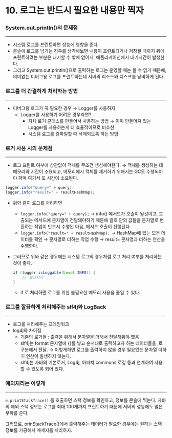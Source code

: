 # 10. 로그는 반드시 필요한 내용만 찍자

### System.out.println()의 문제점

---

- 시스템 로그를 프린트하면 성능에 영향을 준다.
- 콘솔에 로그를 남기는 경우를 생각해보면 내용이 프린트되거나 저장될 때까지 뒤에 프린트하려는 부분은 대기할 수 밖에 없어서, 애플리케이션에서 대기시간이 발생한다.
- 그리고 System.out.println()으로 출력하는 로그는 운영할 때는 볼 수 없기 때문에, 의미없는 디버그용 로그를 프린트하는데 서버의 리소스와 디스크를 낭비하게 된다.

### 로그를 더 간결하게 처리하는 방법

---

- 디버그용 로그가 꼭 필요한 경우 → Logger를 사용하자
    - Logger를 사용하기 어려운 경우라면?
        - 자체 로거 클래스를 만들어서 사용하는 방법 → 이미 만들어져 있는 Logger를 사용하는게 더 효율적이므로 비추천
        - 시스템 로그를 컴파일할 때 삭제되도록 하는 방법

### 로거 사용 시의 문제점

---

- 로그 프린트 여부에 상관없이 객체를 무조건 생성해야한다. → 객체를 생성하는 데 메모리와 시간이 소요되고, 메모리에서 객체를 제거하기 위해서는 GC도 수행되어야 하며 여기서 또 시간이 소요된다.

```java
logger.info("query=" + query);
logger.info("result=" + resultHashMap);
```

- 위와 같이 로그를 처리하면
    - `logger.info("query=" + query);` → info() 메서드가 호출이 될것이고, 호출되는 메서드에 문자열이 전달돼야하기 때문에 괄호 안의 값들을 문자열로 변환하는 작업이 반드시 수행된 다음, 메서드 호출이 진행된다.
    - `logger.info("result=" + resultHashMap);` → HashMap에 있는 모든 데이터를 확인 → 문자열로 더하는 작업 수행 → result= 문자열과 더하는 연산을 수행한다.
    
- 그러므로 위와 같은 경우에는 시스템 로그의 경우처럼 로그 처리 여부를 처리하는 것이 좋다.
    
    ```java
    if (logger.isLoggable(Level.INFO)) {
    	// 로그처리
    }
    ```
    
    - if 로 처리하면 로그를 위한 불필요한 메모리 사용을 줄일 수 있다.
    

### 로그를 깔끔하게 처리해주는 slf4j와 LogBack

---

- 로그를 처리해주는 프레임워크
- log4j와 차이점
    - 기존의 로거들 :  출력을 위해서 문자열을 더해서 전달해줘야 했음
    - slf4j는 format 문자열에 {}를 넣고 순서대로 출력하고자 하는 데이터들을 ,로 구분해서 전달. → 이렇게하면 로그를 출력하지 않을 경우 필요없는 문자열 더하기 연산이 발생하지 않는다.
    - slf4j는 자바의 기본로거, Log4j, 아파치 commons 로깅 등과 연계하여 사용할 수 있도록 되어 있다.
    

### 예외처리는 이렇게

---

`e.printStackTrace()` 를 호출하면 스택 정보를 확인하고, 정보를 콘솔에 찍는다. 자바의 예외 스택 정보는 로그를 최대 100개까지 프린트하기 때문에 서버의 성능에도 많은 부하를 준다. 

그러므로, prinStackTrace()에서 출력해주는 데이터가 필요한 경우에는 원하는 스택 정보를 가공해서 메세지를 처리하자.
